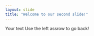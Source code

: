 ```yaml
---
layout: slide
title: "Welcome to our second slide!"
---
```

Your text
Use the left assrow to go back!
